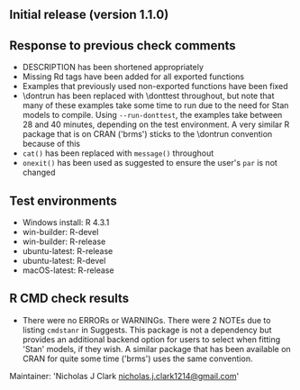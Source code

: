 ## Initial release (version 1.1.0)

## Response to previous check comments
* DESCRIPTION has been shortened appropriately
* Missing Rd tags have been added for all exported functions
* Examples that previously used non-exported functions have been fixed
* \dontrun has been replaced with \donttest throughout, but note that many of these examples take some time to run due to the need for Stan models to compile. Using `--run-donttest`, the examples take between 28 and 40 minutes, depending on the test environment. A very similar R package that is on CRAN ('brms') sticks to the \dontrun convention because of this 
* `cat()` has been replaced with `message()` throughout
* `onexit()` has been used as suggested to ensure the user's `par` is not changed
## Test environments
* Windows install: R 4.3.1
* win-builder: R-devel
* win-builder: R-release
* ubuntu-latest: R-release
* ubuntu-latest: R-devel
* macOS-latest: R-release

## R CMD check results
* There were no ERRORs or WARNINGs. There were 2 NOTEs due to listing `cmdstanr` in Suggests. This package is not a dependency but provides an additional backend option for users to select when fitting 'Stan' models, if they wish. A similar package that has been available on CRAN for quite some time ('brms') uses the same convention.

Maintainer: 'Nicholas J Clark <nicholas.j.clark1214@gmail.com>'
